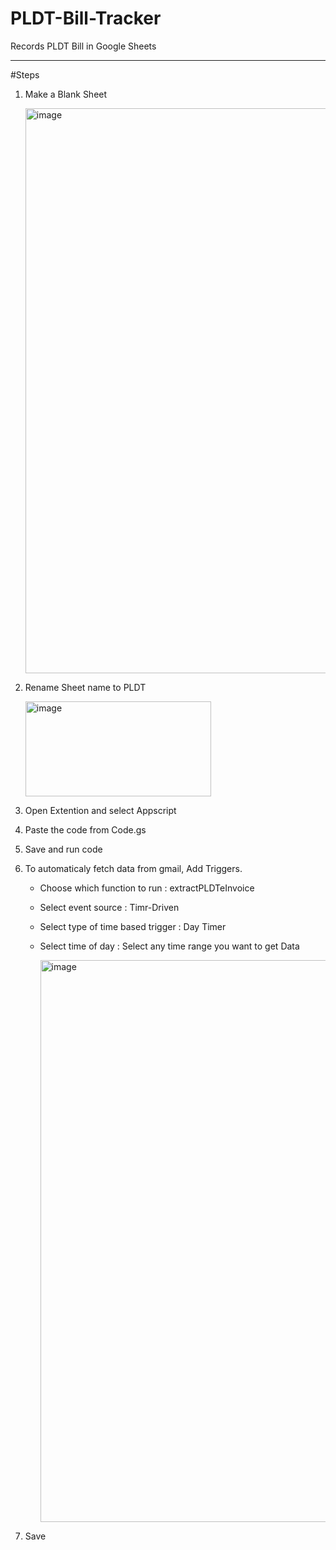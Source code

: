 # PLDT-Bill-Tracker
Records PLDT Bill in Google Sheets


----

#Steps

1. Make a Blank Sheet
   
   <img width="1778" height="904" alt="image" src="https://github.com/user-attachments/assets/8977ccc0-b828-4566-bd63-01499684fa3a" />

2. Rename Sheet name to PLDT
   
   <img width="297" height="152" alt="image" src="https://github.com/user-attachments/assets/7da7c6bf-e040-408f-914a-f2eba3d957f6" />

3. Open Extention and select Appscript
4. Paste the code from Code.gs
5. Save and run code
6. To automaticaly fetch data from gmail, Add Triggers.
   - Choose which function to run : extractPLDTeInvoice
   - Select event source : Timr-Driven
   - Select type of time based trigger : Day Timer
   - Select time of day : Select any time range you want to get Data

     <img width="1054" height="899" alt="image" src="https://github.com/user-attachments/assets/c1679925-da26-4a5e-aa77-e00f3540eb81" />

7. Save
